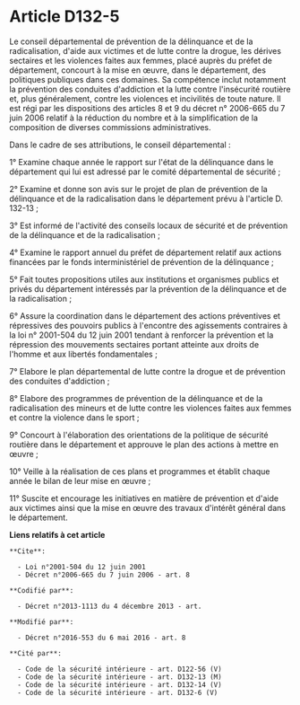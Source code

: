 # Article D132-5

Le conseil départemental de prévention de la délinquance et de la radicalisation, d'aide aux victimes et de lutte contre la
drogue, les dérives sectaires et les violences faites aux femmes, placé auprès du préfet de département, concourt à la mise
en œuvre, dans le département, des politiques publiques dans ces domaines. Sa compétence inclut notamment la prévention des
conduites d'addiction et la lutte contre l'insécurité routière et, plus généralement, contre les violences et incivilités de
toute nature. Il est régi par les dispositions des articles 8 et 9 du décret n° 2006-665 du 7 juin 2006 relatif à la
réduction du nombre et à la simplification de la composition de diverses commissions administratives. 

Dans le cadre de ses attributions, le conseil départemental : 

1° Examine chaque année le rapport sur l'état de la délinquance dans le département qui lui est adressé par le comité
départemental de sécurité ; 

2° Examine et donne son avis sur le projet de plan de prévention de la délinquance et de la radicalisation dans le
département prévu à l'article D. 132-13 ; 

3° Est informé de l'activité des conseils locaux de sécurité et de prévention de la délinquance et de la radicalisation ; 

4° Examine le rapport annuel du préfet de département relatif aux actions financées par le fonds interministériel de
prévention de la délinquance ; 

5° Fait toutes propositions utiles aux institutions et organismes publics et privés du département intéressés par la
prévention de la délinquance et de la radicalisation ; 

6° Assure la coordination dans le département des actions préventives et répressives des pouvoirs publics à l'encontre des
agissements contraires à la loi n° 2001-504 du 12 juin 2001 tendant à renforcer la prévention et la répression des mouvements
sectaires portant atteinte aux droits de l'homme et aux libertés fondamentales ; 

7° Elabore le plan départemental de lutte contre la drogue et de prévention des conduites d'addiction ; 

8° Elabore des programmes de prévention de la délinquance et de la radicalisation des mineurs et de lutte contre les
violences faites aux femmes et contre la violence dans le sport ; 

9° Concourt à l'élaboration des orientations de la politique de sécurité routière dans le département et approuve le plan des
actions à mettre en œuvre ; 

10° Veille à la réalisation de ces plans et programmes et établit chaque année le bilan de leur mise en œuvre ; 

11° Suscite et encourage les initiatives en matière de prévention et d'aide aux victimes ainsi que la mise en œuvre des
travaux d'intérêt général dans le département.

**Liens relatifs à cet article**

	**Cite**:

	  - Loi n°2001-504 du 12 juin 2001
	  - Décret n°2006-665 du 7 juin 2006 - art. 8

	**Codifié par**:

	  - Décret n°2013-1113 du 4 décembre 2013 - art.

	**Modifié par**:

	  - Décret n°2016-553 du 6 mai 2016 - art. 8

	**Cité par**:

	  - Code de la sécurité intérieure - art. D122-56 (V)
	  - Code de la sécurité intérieure - art. D132-13 (M)
	  - Code de la sécurité intérieure - art. D132-14 (V)
	  - Code de la sécurité intérieure - art. D132-6 (V)
